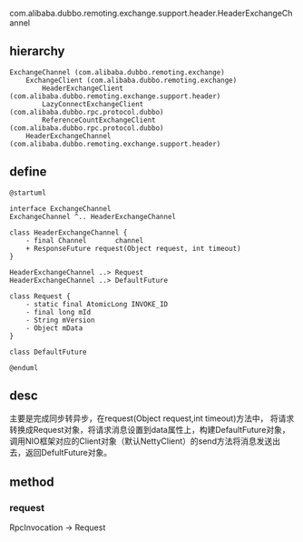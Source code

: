 com.alibaba.dubbo.remoting.exchange.support.header.HeaderExchangeChannel

## hierarchy
```
ExchangeChannel (com.alibaba.dubbo.remoting.exchange)
    ExchangeClient (com.alibaba.dubbo.remoting.exchange)
        HeaderExchangeClient (com.alibaba.dubbo.remoting.exchange.support.header)
        LazyConnectExchangeClient (com.alibaba.dubbo.rpc.protocol.dubbo)
        ReferenceCountExchangeClient (com.alibaba.dubbo.rpc.protocol.dubbo)
    HeaderExchangeChannel (com.alibaba.dubbo.remoting.exchange.support.header)
```
## define

```plantuml
@startuml

interface ExchangeChannel
ExchangeChannel ^.. HeaderExchangeChannel

class HeaderExchangeChannel {
    - final Channel       channel
    + ResponseFuture request(Object request, int timeout)
}

HeaderExchangeChannel ..> Request
HeaderExchangeChannel ..> DefaultFuture

class Request {
    - static final AtomicLong INVOKE_ID
    - final long mId
    - String mVersion
    - Object mData
}

class DefaultFuture

@enduml
```

## desc
主要是完成同步转异步，在request(Object request,int timeout)方法中，
将请求转换成Request对象，将请求消息设置到data属性上，构建DefaultFuture对象，
调用NIO框架对应的Client对象（默认NettyClient）的send方法将消息发送出去，返回DefultFuture对象。

## method

### request
RpcInvocation -> Request